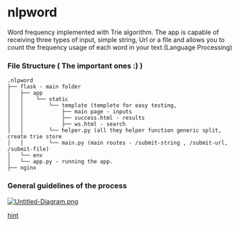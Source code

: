 # nlpword

Word frequency implemented with Trie algorithm.
The app is capable of receiving three types of input, simple string, Url or a file 
and allows you to count the frequency usage of each word in your text.(Language Processing)

### File Structure ( The important ones :) )
```
.nlpword
├── flask - main folder
│   ├── app
│   │    └── static
│   │        └── template (templete for easy testing, 
│   │            ├── main page - inputs
│   │            ├── success.html - results
│   │            ├── ws.html - search
│   │        └── helper.py (all they helper function generic split, create trie store
│   │        └── main.py (main routes - /submit-string , /submit-url, /submit-file)
│   └── env
│   └── app.py - running the app.
├── nginx
```

### General guidelines of the process 
[![Untitled-Diagram.png](https://i.postimg.cc/Y9BgD0km/Untitled-Diagram.png)](https://postimg.cc/4KwmmJYJ)

[hint](https://github.com/Yogev911/words-counter)
